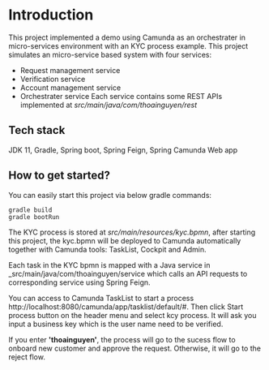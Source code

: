 # Introduction

This project implemented a demo using Camunda as an orchestrater in micro-services environment with an KYC process example. 
This project simulates an micro-service based system with four services: 
- Request management service
- Verification service
- Account management service
- Orchestrater service
Each service contains some REST APIs implemented at _src/main/java/com/thoainguyen/rest_


## Tech stack

JDK 11, Gradle, Spring boot, Spring Feign, Spring Camunda Web app

## How to get started?
You can easily start this project via below gradle commands:
```shell
gradle build
gradle bootRun
```
The KYC process is stored at _src/main/resources/kyc.bpmn_, after starting this project, the kyc.bpmn will be deployed to Camunda automatically together
with Camunda tools: TaskList, Cockpit and Admin. 

Each task in the KYC bpmn is mapped with a Java service in _src/main/java/com/thoainguyen/service which calls an API requests to corresponding service
using Spring Feign.

You can access to Camunda TaskList to start a process http://localhost:8080/camunda/app/tasklist/default/#. 
Then click Start process button on the header menu and select kcy process. 
It will ask you input a business key which is the user name need to be verified. 

If you enter **'thoainguyen'**, the process will go to the sucess flow to onboard new customer and approve the request.
Otherwise, it will go to the reject flow.